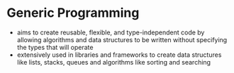 # Generic Programming
- aims to create reusable, flexible, and type-independent code by allowing algorithms and data structures to be written without specifying the types that will operate
- extensively used in libraries and frameworks to create data structures like lists, stacks, queues and algorithms like sorting and searching